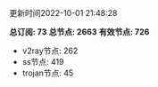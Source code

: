 更新时间2022-10-01 21:48:28

**总订阅: 73**
**总节点: 2663**
**有效节点: 726**
- v2ray节点: 262
- ss节点: 419
- trojan节点: 45
